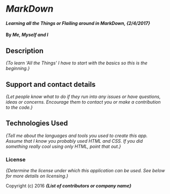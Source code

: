 # _MarkDown_

#### _Learning all the Things or Flailing around in MarkDown, {2/4/2017}_

#### By _**Me, Myself and I**_

## Description

_{To learn 'All the Things' I have to start with the basics so this is the beginning.}_


## Support and contact details

_{Let people know what to do if they run into any issues or have questions, ideas or concerns.  Encourage them to contact you or make a contribution to the code.}_

## Technologies Used

_{Tell me about the languages and tools you used to create this app. Assume that I know you probably used HTML and CSS. If you did something really cool using only HTML, point that out.}_

### License

*{Determine the license under which this application can be used.  See below for more details on licensing.}*

Copyright (c) 2016 **_{List of contributors or company name}_**
